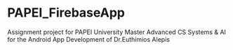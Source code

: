 # PAPEI_FirebaseApp

Assignment project for PAPEI University Master Advanced CS Systems & AI for the Android App Development of Dr.Euthimios Alepis
